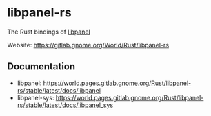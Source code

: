 # libpanel-rs

The Rust bindings of [libpanel](https://gitlab.gnome.org/GNOME/libpanel)

Website: <https://gitlab.gnome.org/World/Rust/libpanel-rs>

## Documentation

- libpanel: <https://world.pages.gitlab.gnome.org/Rust/libpanel-rs/stable/latest/docs/libpanel>
- libpanel-sys: <https://world.pages.gitlab.gnome.org/Rust/libpanel-rs/stable/latest/docs/libpanel_sys>

